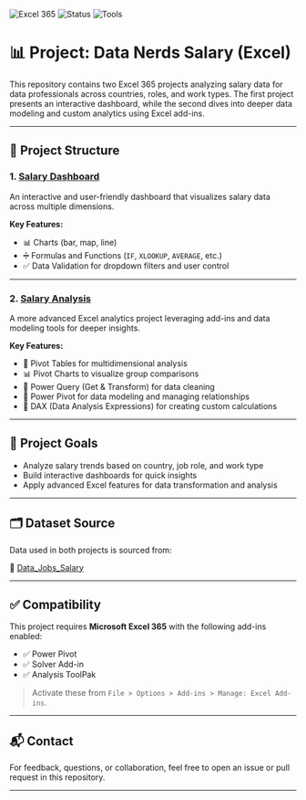 ![Excel 365](https://img.shields.io/badge/Microsoft-Excel%20365-green?logo=microsoft-excel)
![Status](https://img.shields.io/badge/Project-Complete-blue)
![Tools](https://img.shields.io/badge/Tools-Analysis%20ToolPak%20%7C%20Power%20Pivot%20%7C%20Power%20Query-lightgrey)

# 📊 Project: Data Nerds Salary (Excel)

This repository contains two Excel 365 projects analyzing salary data for data professionals across countries, roles, and work types. The first project presents an interactive dashboard, while the second dives into deeper data modeling and custom analytics using Excel add-ins.

---

## 📁 Project Structure

### 1. [**Salary Dashboard**](Project%201_Salary%20Dashboard/)
An interactive and user-friendly dashboard that visualizes salary data across multiple dimensions.

**Key Features:**
- 📊 Charts (bar, map, line)
- ➗ Formulas and Functions (`IF`, `XLOOKUP`, `AVERAGE`, etc.)
- ✅ Data Validation for dropdown filters and user control

---

### 2. [**Salary Analysis**](Project%202_Salary%20Analysis/)
A more advanced Excel analytics project leveraging add-ins and data modeling tools for deeper insights.

**Key Features:**
- 📌 Pivot Tables for multidimensional analysis
- 📊 Pivot Charts to visualize group comparisons
- 🔄 Power Query (Get & Transform) for data cleaning
- 🧩 Power Pivot for data modeling and managing relationships
- 🧠 DAX (Data Analysis Expressions) for creating custom calculations

---

## 🎯 Project Goals

- Analyze salary trends based on country, job role, and work type
- Build interactive dashboards for quick insights
- Apply advanced Excel features for data transformation and analysis

---
## 🗂️ Dataset Source

Data used in both projects is sourced from:

🔗 [Data_Jobs_Salary](https://github.com/lukebarousse/Excel_Data_Analytics_Course/tree/main/0_Resources/Datasets)

---
## ✅ Compatibility

This project requires **Microsoft Excel 365** with the following add-ins enabled:

- ✅ Power Pivot
- ✅ Solver Add-in
- ✅ Analysis ToolPak

> Activate these from `File > Options > Add-ins > Manage: Excel Add-ins`.

---

## 📬 Contact

For feedback, questions, or collaboration, feel free to open an issue or pull request in this repository.

---
